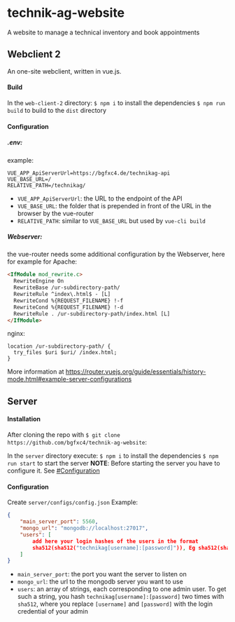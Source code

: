 # technik-ag-website
A website to manage a technical inventory and book appointments


## Webclient 2
An one-site webclient, written in vue.js.

#### Build

In the `web-client-2` directory:
`$ npm i` to install the dependencies
`$ npm run build` to build to the `dist` directory

#### Configuration

##### .env:
example:
```
VUE_APP_ApiServerUrl=https://bgfxc4.de/technikag-api
VUE_BASE_URL=/
RELATIVE_PATH=/technikag/
```
* `VUE_APP_ApiServerUrl`: the URL to the endpoint of the API
* `VUE_BASE_URL`: the folder that is prepended in front of the URL in the browser by the vue-router
* `RELATIVE_PATH`: similar to `VUE_BASE_URL` but used by `vue-cli build`

##### Webserver:
the vue-router needs some additional configuration by the Webserver, here for example for Apache:
```html
<IfModule mod_rewrite.c>
  RewriteEngine On
  RewriteBase /ur-subdirectory-path/
  RewriteRule ^index\.html$ - [L]
  RewriteCond %{REQUEST_FILENAME} !-f
  RewriteCond %{REQUEST_FILENAME} !-d
  RewriteRule . /ur-subdirectory-path/index.html [L]
</IfModule>
```
nginx:
```
location /ur-subdirectory-path/ {
  try_files $uri $uri/ /index.html;
}
```
More information at https://router.vuejs.org/guide/essentials/history-mode.html#example-server-configurations



## Server
#### Installation
After cloning the repo with `$ git clone https://github.com/bgfxc4/technik-ag-website`:

In the `server` directory execute:
`$ npm i` to install the dependencies
`$ npm run start` to start the server
**NOTE**: Before starting the server you have to configure it. See [#Configuration](#configuration-1)

#### Configuration
Create `server/configs/config.json`
Example:
```JSON
{
	"main_server_port": 5560,
	"mongo_url": "mongodb://localhost:27017",
	"users": [
		add here your login hashes of the users in the format
		sha512(sha512("technikag[username]:[password]")), Eg sha512(sha512("technikagTestUserName:TestPassword"))
	]
}
```
* `main_server_port`: the port you want the server to listen on
* `mongo_url`: the url to the mongodb server you want to use
* `users`: an array of strings, each corresponding to one admin user. To get such a string, you hash `technikag[username]:[password]` two times with `sha512`, where you replace `[username]` and `[password]` with the login credential of your admin